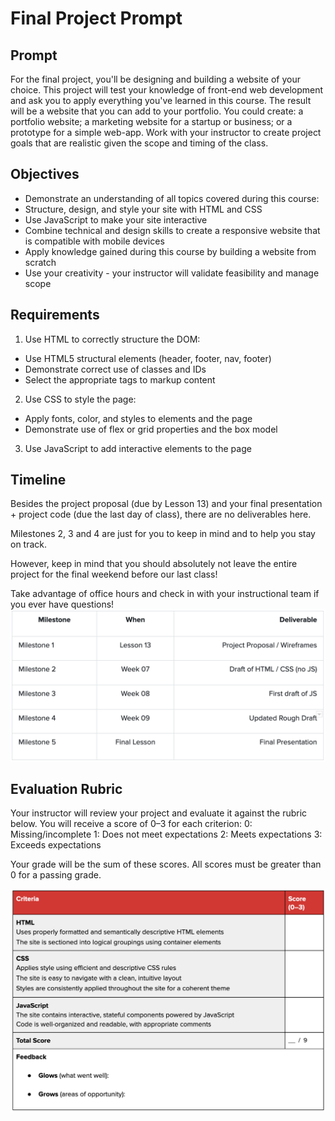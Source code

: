 # Final Project Prompt

## Prompt
For the final project, you'll be designing and building a website of your choice. This project will test your knowledge of front-end web development and ask you to apply everything you've learned in this course. The result will be a website that you can add to your portfolio. You could create: a portfolio website; a marketing website for a startup or business; or a prototype for a simple web-app. Work with your instructor to create project goals that are realistic given the scope and timing of the class.

## Objectives
-  Demonstrate an understanding of all topics covered during this course:
  - Structure, design, and style your site with HTML and CSS
  - Use JavaScript to make your site interactive
  - Combine technical and design skills to create a responsive website that is compatible with mobile devices
- Apply knowledge gained during this course by building a website from scratch
- Use your creativity - your instructor will validate feasibility and manage scope

## Requirements
1. Use HTML to correctly structure the DOM:
  - Use HTML5 structural elements (header, footer, nav, footer)
  - Demonstrate correct use of classes and IDs
  - Select the appropriate tags to markup content
2. Use CSS to style the page:
  - Apply fonts, color, and styles to elements and the page
  - Demonstrate use of flex or grid properties and the box model
3. Use JavaScript to add interactive elements to the page

## Timeline
Besides the project proposal (due by Lesson 13) and your final presentation + project code (due the last day of class), there are no deliverables here.

Milestones 2, 3 and 4 are just for you to keep in mind and to help you stay on track.

However, keep in mind that you should absolutely not leave the entire project for the final weekend before our last class!

Take advantage of office hours and check in with your instructional team if you ever have questions!
![Timeline](./images/timeline.png)

## Evaluation Rubric
Your instructor will review your project and evaluate it against the rubric below. You will receive a score of 0–3 for each criterion:
  0: Missing/incomplete
  1: Does not meet expectations
  2: Meets expectations
  3: Exceeds expectations

Your grade will be the sum of these scores. All scores must be greater than 0 for a passing grade.

![Rubric](./images/rubric.png)


